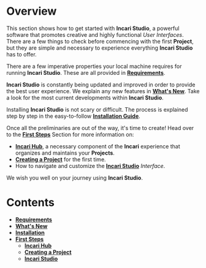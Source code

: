 # Overview

This section shows how to get started with **Incari Studio**, a powerful software that promotes creative and highly functional *User Interfaces*. There are a few things to check before commencing with the first **Project**, but they are simple and necessary to experience everything **Incari Studio** has to offer.

There are a few imperative properties your local machine requires for running **Incari Studio**. These are all provided in [**Requirements**](requirements.md). 

**Incari Studio** is constantly being updated and improved in order to provide the best user experience. We explain any new features in [**What's New**](whats-new-20221.md). Take a look for the most current developments within **Incari Studio**. 

Installing **Incari Studio** is not scary or difficult. The process is explained step by step in the easy-to-follow [**Installation Guide**](installation.md).

Once all the preliminaries are out of the way, it's time to create! Head over to the [**First Steps**](first-steps/README.md) Section for more information on: 

* [**Incari Hub**](first-steps/incari-hub.md), a necessary component of the **Incari** experience that organizes and maintains
your **Projects**.
* [**Creating a Project**](first-steps/creating-a-project.md) for the first time. 
* How to navigate and customize the [**Incari Studio**](first-steps/incari-studio.md) *Interface*. 

We wish you well on your journey using **Incari Studio**.

# Contents

* [**Requirements**](requirements.md)
* [**What's New**](whats-new-20221.md)
* [**Installation**](installation.md)
* [**First Steps**](first-steps/README.md)
  * [**Incari Hub**](first-steps/incari-hub.md)
  * [**Creating a Project**](first-steps/creating-a-project.md)
  * [**Incari Studio**](first-steps/incari-studio.md)